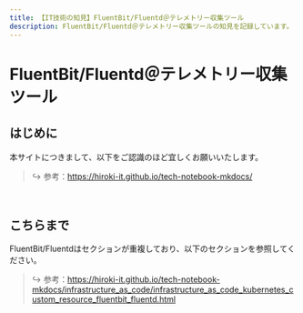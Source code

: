 ```yaml
---
title: 【IT技術の知見】FluentBit/Fluentd＠テレメトリー収集ツール
description: FluentBit/Fluentd＠テレメトリー収集ツールの知見を記録しています。
---
```


# FluentBit/Fluentd＠テレメトリー収集ツール

## はじめに

本サイトにつきまして、以下をご認識のほど宜しくお願いいたします。



> ↪️ 参考：https://hiroki-it.github.io/tech-notebook-mkdocs/

<br>

## こちらまで

FluentBit/Fluentdはセクションが重複しており、以下のセクションを参照してください。



> ↪️ 参考：https://hiroki-it.github.io/tech-notebook-mkdocs/infrastructure_as_code/infrastructure_as_code_kubernetes_custom_resource_fluentbit_fluentd.html

<br>
